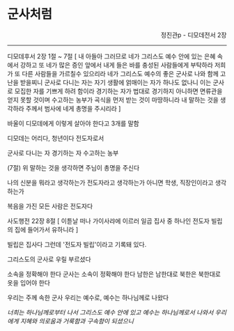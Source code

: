 # 군사처럼
<p align="right">정진관p - 디모데전서 2장</p>

----

디모데후서 2장 1절 ~ 7절 [
내 아들아 그러므로 네가 그리스도 예수 안에 있는 은혜 속에서 강하고
또 네가 많은 증인 앞에서 내게 들은 바를 충성된 사람들에게 부탁하라 저희가 또 다른 사람들을 가르칠수 있으리라
네가 그리스도 예수의 좋은 군사로 나와 함께 고난을 받을찌니
군사로 다니는 자는 자기 생활에 얽매이는 자가 하나도 없나니 이는 군사로 모집한 자를 기쁘게 하려 함이라
경기하는 자가 법대로 경기하지 아니하면 면류관을 얻지 못할 것이며
수고하는 농부가 곡식을 먼저 받는 것이 마땅하니라
내 말하는 것을 생각하라 주께서 범사에 네게 총명을 주시리라
]

바울이 디모데에게 이렇게 살아야 한다고 3개를 말함

디모데는 어리다, 청년이다
전도자로서 

군사로 다니는 자
경기하는 자
수고하는 농부

(7절) 위 말하는 것을 생각하면 주님이 총명을 주신다

나의 신분을 뭐라고 생각하는가
전도자라고 생각하는가
아니면 학생, 직장인이라고 생각하는가

복음을 가진 모든 사람은 전도자다

사도행전 22장 8절 [
이튿날 떠나 가이사랴에 이르러 일곱 집사 중 하나인 전도자 빌립의 집에 들어가서 유하니라
]

빌립은 집사다
그런데 '전도자 빌립'이라고 기록돼 있다.

그리스도의 군사로 우릴 부르셨다

소속을 정확해야 한다
군사는 소속이 정확해야 한다
남한은 남한대로 북한은 북한대로 옷을 입어야 한다

우리는 주께 속한 군사
우리는 예수로, 예수는 하나님께로 나왔다

*너희는 하나님께로부터 나서 그리스도 예수 안에 있고 예수는 하나님께로서 나와서 우리에게 지혜와 의로움과 거룩함과 구속함이 되셨으니*


